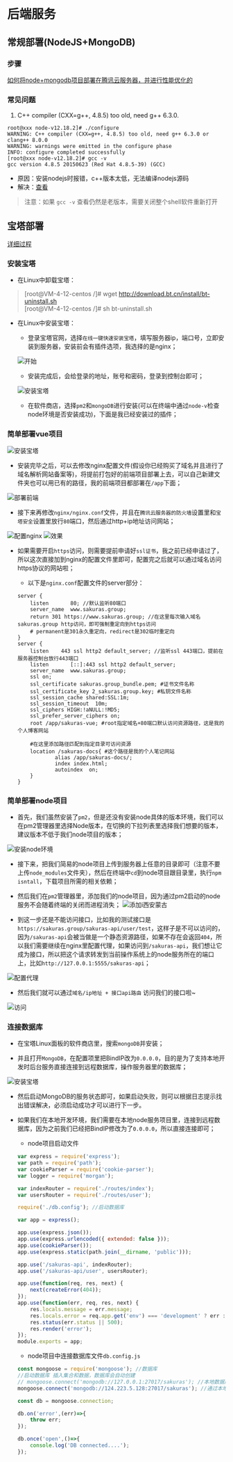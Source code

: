 # 后端服务

## 常规部署(NodeJS+MongoDB)
### 步骤
[如何将node+mongodb项目部署在腾讯云服务器，并进行性能优化的](http://www.manongjc.com/detail/54-jvbptcxlqkplepa.html)
### 常见问题
1. C++ compiler (CXX=g++, 4.8.5) too old, need g++ 6.3.0.
```
root@xxx node-v12.18.2]# ./configure
WARNING: C++ compiler (CXX=g++, 4.8.5) too old, need g++ 6.3.0 or clang++ 8.0.0
WARNING: warnings were emitted in the configure phase
INFO: configure completed successfully
[root@xxx node-v12.18.2]# gcc -v
gcc version 4.8.5 20150623 (Red Hat 4.8.5-39) (GCC) 
```
- 原因：安装nodejs时报错，c++版本太低，无法编译nodejs源码
- 解决：[查看](https://blog.csdn.net/w345731923/article/details/107204098/)
> 注意：如果 `gcc -v` 查看仍然是老版本，需要关闭整个shell软件重新打开

## 宝塔部署
[详细过程](https://blog.csdn.net/qq_48960335/article/details/124547403)

### 安装宝塔
- 在Linux中卸载宝塔：
> [root@VM-4-12-centos /]# wget http://download.bt.cn/install/bt-uninstall.sh \
> [root@VM-4-12-centos /]# sh bt-uninstall.sh

- 在Linux中安装宝塔：
    - 登录宝塔官网，选择`在线一键快速安装宝塔`，填写服务器ip，端口号，立即安装到服务器，安装前会有插件选项，我选择的是nginx；

    ![开始](./imgs/1.jpg)
    - 安装完成后，会给登录的地址，账号和密码，登录到控制台即可；

    ![安装宝塔](./imgs/2.jpg)
    - 在软件商店，选择`pm2`和`mongoDB`进行安装(可以在终端中通过`node-v`检查node环境是否安装成功)，下面是我已经安装过的插件；

### 简单部署vue项目
![安装宝塔](./imgs/3.jpg)
- 安装完毕之后，可以去修改nginx配置文件(假设你已经购买了域名并且进行了域名解析网站备案等)，将提前打包好的前端项目部署上去，可以自己新建文件夹也可以用已有的路径，我的前端项目都部署在`/app`下面；

![部署前端](./imgs/4.jpg)

- 接下来再修改`nginx/nginx.conf`文件，并且在`腾讯云服务器的防火墙`设置里和`宝塔安全`设置里放行`80`端口，然后通过http+ip地址访问网站；

![配置nginx](./imgs/5.jpg)
![效果](./imgs/6.jpg)

- 如果需要开启`https`访问，则需要提前申请好`ssl证书`，我之前已经申请过了，所以这次直接加到nginx的配置文件里即可，配置完之后就可以通过域名访问https协议的网站啦；

    - 以下是`nginx.conf`配置文件的server部分：
    ```
    server {
        listen       80; //默认监听80端口
        server_name  www.sakuras.group; 
        return 301 https://www.sakuras.group; //在这里每次输入域名sakuras.group http访问，即可强制重定向到https访问
        # permanent是301永久重定向，redirect是302临时重定向
    }
    server {
        listen 	  443 ssl http2 default_server; //监听ssl 443端口，提前在服务器控制台放行443端口
        listen       [::]:443 ssl http2 default_server; 	
        server_name  www.sakuras.group;
        ssl on; 
        ssl_certificate sakuras.group_bundle.pem; #证书文件名称
        ssl_certificate_key 2_sakuras.group.key; #私钥文件名称
        ssl_session_cache shared:SSL:1m;
        ssl_session_timeout  10m;
        ssl_ciphers HIGH:!aNULL:!MD5;
        ssl_prefer_server_ciphers on;
        root /app/sakuras-vue; #root指定域名+80端口默认访问资源路径，这是我的个人博客网站
    
        #在这里添加路径匹配到指定目录可访问资源
        location /sakuras-docs{ #这个路径是我的个人笔记网站
                alias /app/sakuras-docs/;
                index index.html;
                autoindex  on;
        }
    }
    ```
    
### 简单部署node项目
- 首先，我们虽然安装了`pm2`，但是还没有安装node具体的版本环境，我们可以在pm2管理器里选择Node版本，在切换的下拉列表里选择我们想要的版本，建议版本不低于我们node项目的版本；

![安装node环境](./imgs/11.jpg)

- 接下来，把我们简易的node项目上传到服务器上任意的目录即可（注意不要上传`node_modules`文件夹），然后在终端中`cd`到node项目跟目录里，执行`npm isntall`，下载项目所需的相关依赖；

- 然后我们在`pm2`管理器里，添加我们的node项目，因为通过pm2启动的node服务不会随着终端的关闭而进程消失；
![添加i西安蒙古](./imgs/13.jpg)

- 到这一步还是不能访问接口，比如我的测试接口是`https://sakuras.group/sakuras-api/user/test`，这样子是不可以访问的，因为`/sakuras-api`会被当做是一个静态资源路径，如果不存在会返回`404`，所以我们需要继续在nginx里配置代理，如果访问到`/sakuras-api`，我们想让它成为接口，所以把这个请求转发到当前操作系统上的node服务所在的端口上，比如`http://127.0.0.1:5555/sakuras-api`；

![配置代理](./imgs/14.jpg)
- 然后我们就可以通过`域名/ip地址 + 接口api路由` 访问我们的接口啦~

![访问](./imgs/15.jpg)

### 连接数据库
- 在宝塔Linux面板的软件商店里，搜索`mongoDB`并安装；

- 并且打开`MongoDB`，在配置项里把BindIP改为`0.0.0.0`，目的是为了支持本地开发时后台服务直接连接到远程数据库，操作服务器里的数据库；

![安装宝塔](./imgs/21.jpg)
- 然后启动MongoDB的服务状态即可，如果启动失败，则可以根据日志提示找出错误解决，必须启动成功才可以进行下一步。

- 如果我们在本地开发环境，我们需要在本地node服务项目里，连接到远程数据库，因为之前我们已经把BindIP修改为了`0.0.0.0`，所以直接连接即可；
    - node项目启动文件
    ```js
    var express = require('express');
    var path = require('path');
    var cookieParser = require('cookie-parser');
    var logger = require('morgan');

    var indexRouter = require('./routes/index');
    var usersRouter = require('./routes/user');

    require('./db.config'); //启动数据库

    var app = express();

    app.use(express.json());
    app.use(express.urlencoded({ extended: false }));
    app.use(cookieParser());
    app.use(express.static(path.join(__dirname, 'public')));

    app.use('/sakuras-api', indexRouter);
    app.use('/sakuras-api/user', usersRouter);

    app.use(function(req, res, next) {
        next(createError(404));
    });
    app.use(function(err, req, res, next) {
        res.locals.message = err.message;
        res.locals.error = req.app.get('env') === 'development' ? err : {};
        res.status(err.status || 500);
        res.render('error');
    });
    module.exports = app;
    ```
    - node项目中连接数据库文件`db.config.js`
    ```js
    const mongoose = require('mongoose'); //数据库
    //启动数据库 插入集合和数据，数据库会自动创建
    // mongoose.connect('mongodb://127.0.0.1:27017/sakuras'); //本地数据库
    mongoose.connect('mongodb://124.223.5.128:27017/sakuras'); //通过本地连接远程数据库

    const db = mongoose.connection;

    db.on('error',(err)=>{ 
        throw err;
    });

    db.once('open',()=>{ 
        console.log('DB connected....');
    });
    ```
